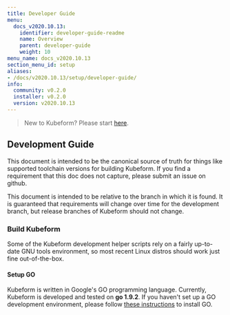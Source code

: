 ```yaml
---
title: Developer Guide
menu:
  docs_v2020.10.13:
    identifier: developer-guide-readme
    name: Overview
    parent: developer-guide
    weight: 10
menu_name: docs_v2020.10.13
section_menu_id: setup
aliases:
- /docs/v2020.10.13/setup/developer-guide/
info:
  community: v0.2.0
  installer: v0.2.0
  version: v2020.10.13
---
```


> New to Kubeform? Please start [here](/docs/v2020.10.13/concepts/README).

## Development Guide
This document is intended to be the canonical source of truth for things like supported toolchain versions for building Kubeform.
If you find a requirement that this doc does not capture, please submit an issue on github.

This document is intended to be relative to the branch in which it is found. It is guaranteed that requirements will change over time
for the development branch, but release branches of Kubeform should not change.

### Build Kubeform
Some of the Kubeform development helper scripts rely on a fairly up-to-date GNU tools environment, so most recent Linux distros should
work just fine out-of-the-box.

#### Setup GO
Kubeform is written in Google's GO programming language. Currently, Kubeform is developed and tested on **go 1.9.2**. If you haven't set up a GO
development environment, please follow [these instructions](https://golang.org/doc/code.html) to install GO.
